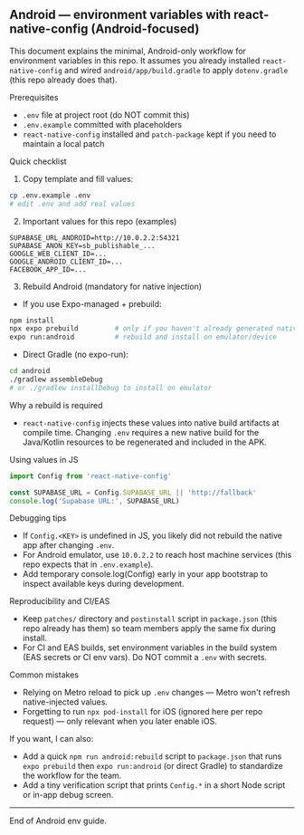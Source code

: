 ## Android — environment variables with react-native-config (Android-focused)

This document explains the minimal, Android-only workflow for environment variables in this repo. It assumes you already installed `react-native-config` and wired `android/app/build.gradle` to apply `dotenv.gradle` (this repo already does that).

Prerequisites
- `.env` file at project root (do NOT commit this)
- `.env.example` committed with placeholders
- `react-native-config` installed and `patch-package` kept if you need to maintain a local patch

Quick checklist
1. Copy template and fill values:

```bash
cp .env.example .env
# edit .env and add real values
```

2. Important values for this repo (examples)

```
SUPABASE_URL_ANDROID=http://10.0.2.2:54321
SUPABASE_ANON_KEY=sb_publishable_...
GOOGLE_WEB_CLIENT_ID=...
GOOGLE_ANDROID_CLIENT_ID=...
FACEBOOK_APP_ID=...
```

3. Rebuild Android (mandatory for native injection)

- If you use Expo-managed + prebuild:

```bash
npm install
npx expo prebuild         # only if you haven't already generated native projects
expo run:android          # rebuild and install on emulator/device
```

- Direct Gradle (no expo-run):

```bash
cd android
./gradlew assembleDebug
# or ./gradlew installDebug to install on emulator
```

Why a rebuild is required
- `react-native-config` injects these values into native build artifacts at compile time. Changing `.env` requires a new native build for the Java/Kotlin resources to be regenerated and included in the APK.

Using values in JS

```ts
import Config from 'react-native-config'

const SUPABASE_URL = Config.SUPABASE_URL || 'http://fallback'
console.log('Supabase URL:', SUPABASE_URL)
```

Debugging tips
- If `Config.<KEY>` is undefined in JS, you likely did not rebuild the native app after changing `.env`.
- For Android emulator, use `10.0.2.2` to reach host machine services (this repo expects that in `.env.example`).
- Add temporary console.log(Config) early in your app bootstrap to inspect available keys during development.

Reproducibility and CI/EAS
- Keep `patches/` directory and `postinstall` script in `package.json` (this repo already has them) so team members apply the same fix during install.
- For CI and EAS builds, set environment variables in the build system (EAS secrets or CI env vars). Do NOT commit a `.env` with secrets.

Common mistakes
- Relying on Metro reload to pick up `.env` changes — Metro won't refresh native-injected values.
- Forgetting to run `npx pod-install` for iOS (ignored here per repo request) — only relevant when you later enable iOS.

If you want, I can also:
- Add a quick `npm run android:rebuild` script to `package.json` that runs `expo prebuild` then `expo run:android` (or direct Gradle) to standardize the workflow for the team.
- Add a tiny verification script that prints `Config.*` in a short Node script or in-app debug screen.

---
End of Android env guide.
